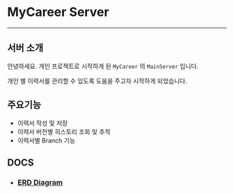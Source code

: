 # MyCareer Server 
*** 

## 서버 소개
안녕하세요. 
개인 프로젝트로 시작하게 된 `MyCareer` 의 `MainServer` 입니다.

개인 별 이력서를 관리할 수 있도록 도움을 주고자 시작하게 되었습니다.

## 주요기능
* 이력서 작성 및 저장
* 이력서 버전별 히스토리 조회 및 추적 
* 이력서별 Branch 기능 




## DOCS 
* ### [ERD Diagram](./docs/erd.md)